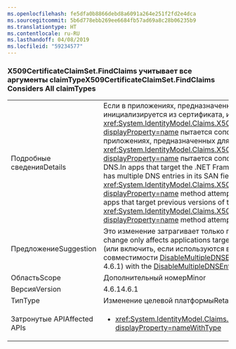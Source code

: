 ```yaml
---
ms.openlocfilehash: fe5dfa0b8866debd8a6091a264e251f2fd2e4dca
ms.sourcegitcommit: 5b6d778ebb269ee6684fb57ad69a8c28b06235b9
ms.translationtype: HT
ms.contentlocale: ru-RU
ms.lasthandoff: 04/08/2019
ms.locfileid: "59234577"
---
```

### <a name="x509certificateclaimsetfindclaims-considers-all-claimtypes"></a><span data-ttu-id="d477f-101">X509CertificateClaimSet.FindClaims учитывает все аргументы claimType</span><span class="sxs-lookup"><span data-stu-id="d477f-101">X509CertificateClaimSet.FindClaims Considers All claimTypes</span></span>

|   |   |
|---|---|
|<span data-ttu-id="d477f-102">Подробные сведения</span><span class="sxs-lookup"><span data-stu-id="d477f-102">Details</span></span>|<span data-ttu-id="d477f-103">Если в приложениях, предназначенных для .NET Framework 4.6.1, набор утверждений X509 инициализируется из сертификата, имеющего несколько записей DNS в поле SAN, метод <xref:System.IdentityModel.Claims.X509CertificateClaimSet.FindClaims(System.String,System.String)?displayProperty=name> пытается сопоставить аргумент claimType со всеми записями DNS. В приложениях, предназначенных для предыдущих версий .NET Framework, метод <xref:System.IdentityModel.Claims.X509CertificateClaimSet.FindClaims(System.String,System.String)?displayProperty=name> пытается сопоставить аргумент claimType только с последней записью DNS.</span><span class="sxs-lookup"><span data-stu-id="d477f-103">In apps that target the .NET Framework 4.6.1, if an X509 claim set is initialized from a certificate that has multiple DNS entries in its SAN field, the <xref:System.IdentityModel.Claims.X509CertificateClaimSet.FindClaims(System.String,System.String)?displayProperty=name> method attempts to match the claimType argument with all the DNS entries.For apps that target previous versions of the .NET Framework, the <xref:System.IdentityModel.Claims.X509CertificateClaimSet.FindClaims(System.String,System.String)?displayProperty=name> method attempts to match the claimType argument only with the last DNS entry.</span></span>|
|<span data-ttu-id="d477f-104">Предложение</span><span class="sxs-lookup"><span data-stu-id="d477f-104">Suggestion</span></span>|<span data-ttu-id="d477f-105">Это изменение затрагивает только приложения, предназначенные для .NET Framework 4.6.1.</span><span class="sxs-lookup"><span data-stu-id="d477f-105">This change only affects applications targeting the .NET Framework 4.6.1.</span></span> <span data-ttu-id="d477f-106">Это изменение можно отключить (или включить, если используются версии, предшествующие 4.6.1) с помощью параметра совместимости [DisableMultipleDNSEntries](~/docs/framework/migration-guide/mitigation-x509certificateclaimset-findclaims-method.md#mitigation).</span><span class="sxs-lookup"><span data-stu-id="d477f-106">This change may be disabled (or enabled if targeting pre-4.6.1) with the [DisableMultipleDNSEntries](~/docs/framework/migration-guide/mitigation-x509certificateclaimset-findclaims-method.md#mitigation) compatibility switch.</span></span>|
|<span data-ttu-id="d477f-107">Область</span><span class="sxs-lookup"><span data-stu-id="d477f-107">Scope</span></span>|<span data-ttu-id="d477f-108">Дополнительный номер</span><span class="sxs-lookup"><span data-stu-id="d477f-108">Minor</span></span>|
|<span data-ttu-id="d477f-109">Версия</span><span class="sxs-lookup"><span data-stu-id="d477f-109">Version</span></span>|<span data-ttu-id="d477f-110">4.6.1</span><span class="sxs-lookup"><span data-stu-id="d477f-110">4.6.1</span></span>|
|<span data-ttu-id="d477f-111">Тип</span><span class="sxs-lookup"><span data-stu-id="d477f-111">Type</span></span>|<span data-ttu-id="d477f-112">Изменение целевой платформы</span><span class="sxs-lookup"><span data-stu-id="d477f-112">Retargeting</span></span>|
|<span data-ttu-id="d477f-113">Затронутые API</span><span class="sxs-lookup"><span data-stu-id="d477f-113">Affected APIs</span></span>|<ul><li><xref:System.IdentityModel.Claims.X509CertificateClaimSet.FindClaims(System.String,System.String)?displayProperty=nameWithType></li></ul>|

